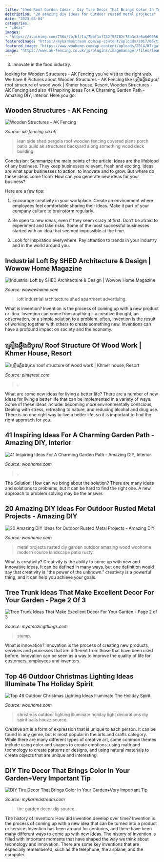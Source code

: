 ```yaml
---
title: "Shed Roof Garden Ideas : Diy Tire Decor That Brings Color In Your Garden+very Important Tip"
description: "20 amazing diy ideas for outdoor rusted metal projects"
date: "2023-03-04"
categories:
- "ideas"
images:
- "https://i.pinimg.com/736x/7b/bf/1a/7bbf1af742f56782c78a3c3e6a6d9966.jpg"
featuredImage: "https://mykarmastream.com/wp-content/uploads/2017/06/tire-garden-decor-11.jpg"
featured_image: "https://www.woohome.com/wp-content/uploads/2014/07/garden-walkway-ideas-33.jpg"
image: "https://www.ak-fencing.co.uk/js/plugins/imagemanager/files/leanto.jpg"
---
```



3. Innovate in the food industry. 

	

		
looking for Wooden Structures - AK Fencing you've visit to the right web. We have 8 Pictures about Wooden Structures - AK Fencing like គ្រឿងឆ្អឹងដំបូល/ roof structure of wood work | Khmer house, Resort, Wooden Structures - AK Fencing and also 41 Inspiring Ideas For A Charming Garden Path - Amazing DIY, Interior. Here you go:
		
    
## Wooden Structures - AK Fencing

<img loading=lazy src="https://www.ak-fencing.co.uk/js/plugins/imagemanager/files/leanto.jpg" onerror="this.onerror=null;this.src='https://tse3.mm.bing.net/th?id=OIP.8gSg848n9WVEkTZzVY963gHaFj&amp;pid=15.1';" alt="Wooden Structures - AK Fencing">

_Source: ak-fencing.co.uk_

>lean side shed pergola roof wooden fencing covered plans porch patio build ak structures backyard along something wood deck building. 

	

Conclusion: Summarize the main points of the article.
Ideas are the lifeblood of any business. They keep businesses relevant, fresh and exciting. Ideas are what spur businesses to action, to innovate and to grow.
But where do these ideas come from? How can you generate new ideas for your business?

Here are a few tips:

1. Encourage creativity in your workplace. Create an environment where employees feel comfortable sharing their ideas. Make it part of your company culture to brainstorm regularly.

2. Be open to new ideas, even if they seem crazy at first. Don’t be afraid to experiment and take risks. Some of the most successful businesses started with an idea that seemed impossible at the time.

3. Look for inspiration everywhere. Pay attention to trends in your industry and in the world around you.

    
## Industrial Loft By SHED Architecture &amp; Design | Wowow Home Magazine

<img loading=lazy src="https://cdn.wowowhome.com/photos/2018/03/industrial-loft-by-shed-architecture-design-06.jpg" onerror="this.onerror=null;this.src='https://tse4.mm.bing.net/th?id=OIP.jwZkNx_Nd7PtcwDX3vjN3AHaLH&amp;pid=15.1';" alt="Industrial Loft by SHED Architecture &amp; Design | Wowow Home Magazine">

_Source: wowowhome.com_

>loft industrial architecture shed apartment advertising. 

	

What is invention?
Invention is the process of coming up with a new product or idea. Invention can come from anything – a creative thought, an observation, or a simple solution to a problem. often, invention is the result of working together with others to create something new. Inventions can have a profound impact on society and the economy.

    
## គ្រឿងឆ្អឹងដំបូល/ Roof Structure Of Wood Work | Khmer House, Resort

<img loading=lazy src="https://i.pinimg.com/736x/7b/bf/1a/7bbf1af742f56782c78a3c3e6a6d9966.jpg" onerror="this.onerror=null;this.src='https://tse4.mm.bing.net/th?id=OIP.RDJlSOagjLprh-L2RN94mAHaNK&amp;pid=15.1';" alt="គ្រឿងឆ្អឹងដំបូល/ roof structure of wood work | Khmer house, Resort">

_Source: pinterest.com_

>. 

	

What are some new ideas for living a better life?
There are a number of new ideas for living a better life that can be implemented in a variety of ways. Some of these ideas include: becoming more environmentally conscious, Dealing with stress, retreating to nature, and reducing alcohol and drug use. There is no one right way to live a better life, so it is important to find the right approach for you.

    
## 41 Inspiring Ideas For A Charming Garden Path - Amazing DIY, Interior

<img loading=lazy src="https://www.woohome.com/wp-content/uploads/2014/07/garden-walkway-ideas-33.jpg" onerror="this.onerror=null;this.src='https://tse4.mm.bing.net/th?id=OIP.n-OLG910pYqGDAq3mIBqewHaJR&amp;pid=15.1';" alt="41 Inspiring Ideas For A Charming Garden Path - Amazing DIY, Interior">

_Source: woohome.com_

>. 

	

The Solution: How can we bring about the solution?
There are many ideas and solutions to problems, but it can be hard to find the right one. A new approach to problem solving may be the answer.

    
## 20 Amazing DIY Ideas For Outdoor Rusted Metal Projects - Amazing DIY

<img loading=lazy src="http://www.woohome.com/wp-content/uploads/2016/02/rusted-metal-projects-woohome-19.jpg" onerror="this.onerror=null;this.src='https://tse1.mm.bing.net/th?id=OIP.Mxbx0GyJRQoq3ajRCWyCmQHaK5&amp;pid=15.1';" alt="20 Amazing DIY Ideas for Outdoor Rusted Metal Projects - Amazing DIY">

_Source: woohome.com_

>metal projects rusted diy garden outdoor amazing wood woohome modern source landscape patio rusty. 

	

What is creativity?
Creativity is the ability to come up with new and innovative ideas. It can be defined in many ways, but one definition would say that creativity is "the power of the unknown." creativity is a powerful thing, and it can help you achieve your goals.

    
## Tree Trunk Ideas That Make Excellent Decor For Your Garden - Page 2 Of 3

<img loading=lazy src="https://myamazingthings.com/wp-content/uploads/2017/08/tree-stump-ideas-12.jpg" onerror="this.onerror=null;this.src='https://tse2.mm.bing.net/th?id=OIP.TucIk3LJ-UGQmZ5tR0-zUQHaJ4&amp;pid=15.1';" alt="Tree Trunk Ideas That Make Excellent Decor For Your Garden - Page 2 of 3">

_Source: myamazingthings.com_

>stump. 

	

What is innovation?
Innovation is the process of creating new products, services and processes that are different from those that have been used before. Innovation can be seen as a way to improve the quality of life for customers, employees and inventors.

    
## Top 46 Outdoor Christmas Lighting Ideas Illuminate The Holiday Spirit

<img loading=lazy src="http://www.woohome.com/wp-content/uploads/2014/11/Outdoor-Christmas-Lighting-Decorations-8.jpg" onerror="this.onerror=null;this.src='https://tse4.mm.bing.net/th?id=OIP.Wrjt2rR9DpPVKyJPSC64pAHaJ5&amp;pid=15.1';" alt="Top 46 Outdoor Christmas Lighting Ideas Illuminate The Holiday Spirit">

_Source: woohome.com_

>christmas outdoor lighting illuminate holiday light decorations diy spirit balls houzz source. 

	

Creative art is a form of expression that is unique to each person. It can be found in any genre, but is most popular in the arts and crafts category. While there are many different types of creative art, some common themes include using color and shapes to create emotions, using math and technology to create patterns or designs, and using natural materials to create objects that are unique and interesting.

    
## DIY Tire Decor That Brings Color In Your Garden+Very Important Tip

<img loading=lazy src="https://mykarmastream.com/wp-content/uploads/2017/06/tire-garden-decor-11.jpg" onerror="this.onerror=null;this.src='https://tse2.mm.bing.net/th?id=OIP.V51Bwf78I7zI6UEJtbLP9wHaJ4&amp;pid=15.1';" alt="DIY Tire Decor That Brings Color In Your Garden+Very Important Tip">

_Source: mykarmastream.com_

>tire garden decor diy source. 

	

The history of Invention: How did invention develop over time?
Invention is the process of coming up with a new idea that can be turned into a product or service. Invention has been around for centuries, and there have been many different ways to come up with new ideas. The history of invention is filled with important moments that have shaped the way we think about technology and innovation. There are some key inventions that are especially remembered, such as the telephone, the airplane, and the computer.

